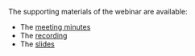 The supporting materials of the webinar are available:
* The [meeting minutes](https://joinup.ec.europa.eu/sites/default/files/event/attachment/2021-07/Core%20Vocs_v2.0.0_Webinar2_MeetingMinutes_v1.00.pdf)
* The [recording](https://youtu.be/Bg70I5q6uPI)
* The [slides](https://joinup.ec.europa.eu/sites/default/files/event/attachment/2021-11/Core%20Vocabularies%20%232%20Webinar_20May2021_v1.02.pdf)
